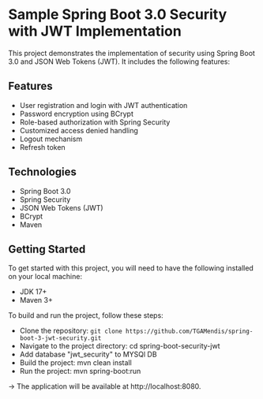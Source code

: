 # Sample Spring Boot 3.0 Security with JWT Implementation
This project demonstrates the implementation of security using Spring Boot 3.0 and JSON Web Tokens (JWT). It includes the following features:

## Features
* User registration and login with JWT authentication
* Password encryption using BCrypt
* Role-based authorization with Spring Security
* Customized access denied handling
* Logout mechanism
* Refresh token

## Technologies
* Spring Boot 3.0
* Spring Security
* JSON Web Tokens (JWT)
* BCrypt
* Maven
 
## Getting Started
To get started with this project, you will need to have the following installed on your local machine:

* JDK 17+
* Maven 3+


To build and run the project, follow these steps:

* Clone the repository: `git clone https://github.com/TGAMendis/spring-boot-3-jwt-security.git`
* Navigate to the project directory: cd spring-boot-security-jwt
* Add database "jwt_security" to MYSQl DB 
* Build the project: mvn clean install
* Run the project: mvn spring-boot:run 

-> The application will be available at http://localhost:8080.

